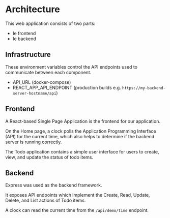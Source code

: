 # Architecture

This web application consists of two parts:
- le frontend
- le backend

## Infrastructure
These environment variables control the API endpoints used to communicate between each component.
- API_URL (docker-compose)
- REACT_APP_API_ENDPOINT (production builds e.g. `https://my-backend-server-hostname/api`)

## Frontend
A React-based Single Page Application is the frontend for our application.

On the Home page, a clock polls the Application Programming Interface (API) for the current time, which also helps to determine if the backend server is running correctly.

The Todo application contains a simple user interface for users to create, view, and update the status of todo items.

## Backend
Express was used as the backend framework.

It exposes API endpoints which implement the Create, Read, Update, Delete, and List actions of Todo items.

A clock can read the current time from the `/api/demo/time` endpoint.
